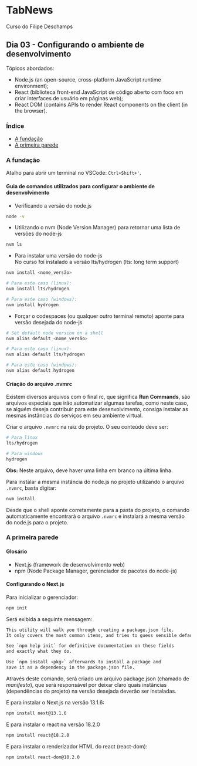 # TabNews
Curso do Filipe Deschamps

## Dia 03 - Configurando o ambiente de desenvolvimento

Tópicos abordados:
- Node.js (an open-source, cross-platform JavaScript runtime environment);
- React (biblioteca front-end JavaScript de código aberto com foco em criar interfaces de usuário em páginas web);
- React DOM (contains APIs to render React components on the client (in the browser).

### Índice
- [A fundação](#a-fundação)
- [A primeira parede](#a-primeira-parede)

### A fundação

Atalho para abrir um terminal no VSCode: `Ctrl+Shift+'`.

#### Guia de comandos utilizados para configurar o ambiente de desenvolvimento

- Verificando a versão do node.js
```bash
node -v
```

- Utilizando o nvm (Node Version Manager) para retornar uma lista de versões do node-js
```bash
nvm ls
```

- Para instalar uma versão do node-js <br>
  No curso foi instalado a versão lts/hydrogen (lts: long term support)
```bash
nvm install <nome_versão>

# Para este caso (linux):
nvm install lts/hydrogen

# Para este caso (windows):
nvm install hydrogen
```

- Forçar o codespaces (ou qualquer outro terminal remoto) aponte para versão desejada do node-js
```bash
# Set default node version on a shell
nvm alias default <nome_versão>

# Para este caso (linux):
nvm alias default lts/hydrogen

# Para este caso (windows):
nvm alias default hydrogen
```

#### Criação do arquivo .nvmrc

Existem diversos arquivos com o final rc, que significa **Run Commands**, são arquivos especiais que irão automatizar algumas tarefas, como neste caso, se alguém deseja contribuir para este desenvolvimento, consiga instalar as mesmas instâncias do serviços em seu ambiente virtual.

Criar o arquivo `.nvmrc` na raiz do projeto. O seu conteúdo deve ser:

```bash
# Para linux
lts/hydrogen

# Para windows
hydrogen
```

**Obs:** Neste arquivo, deve haver uma linha em branco na última linha.

Para instalar a mesma instância do node.js no projeto utilizando o arquivo `.nvmrc`, basta digitar:
```bash
nvm install
```

Desde que o shell aponte corretamente para a pasta do projeto, o comando automaticamente encontrará o arquivo `.nvmrc` e instalará a mesma versão do node.js para o projeto.

### A primeira parede

#### Glosário

- Next.js (framework de desenvolvimento web)
- npm (Node Package Manager, gerenciador de pacotes do node-js)

#### Configurando o Next.js

Para inicializar o gerenciador:

```bash
npm init
```

Será exibida a seguinte mensagem:
```bash
This utility will walk you through creating a package.json file.
It only covers the most common items, and tries to guess sensible defaults.

See `npm help init` for definitive documentation on these fields
and exactly what they do.

Use `npm install <pkg>` afterwards to install a package and
save it as a dependency in the package.json file.
```

Através deste comando, será criado um arquivo package.json (chamado de *manifesto*), que será responsável por deixar claro quais instâncias (dependências do projeto) na versão desejada deverão ser instaladas.

E para instalar o Next.js na versão 13.1.6:

```bash
npm install next@13.1.6
```

E para instalar o react na versão 18.2.0

```bash
npm install react@18.2.0
```

E para instalar o renderizador HTML do react (react-dom):

```bash
npm install react-dom@18.2.0
```
